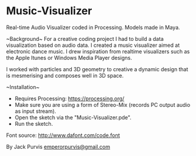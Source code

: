 # Music-Visualizer
Real-time Audio Visualizer coded in Processing. Models made in Maya.

~Background~
For a creative coding project I had to build a data visualization based on audio data. I created a music visualizer aimed at electronic dance music. I drew inspiration from realtime visualizers such as the Apple Itunes or Windows Media Player designs.
 
I worked with particles and 3D geometry to creative a dynamic design that is mesmerising and composes well in 3D space.

~Installation~
- Requires Processing: https://processing.org/
- Make sure you are using a form of Stereo-Mix (records PC output audio as input stream).
- Open the sketch via the "Music-Visualizer.pde".
- Run the sketch.

Font source: http://www.dafont.com/code.font

By Jack Purvis
emperorpurvis@gmail.com
